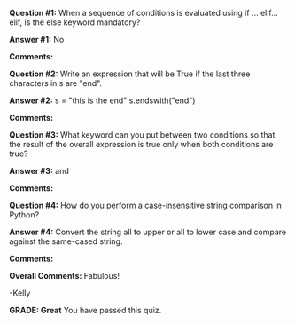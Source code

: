 ﻿**Question #1:**
When a sequence of conditions is evaluated using if ... elif... elif, is the else keyword mandatory?

**Answer #1:**
No

**Comments:**

**Question #2:**
Write an expression that will be True if the last three characters in s are "end".

**Answer #2:**
s = "this is the end"
s.endswith("end")

**Comments:**

**Question #3:**
What keyword can you put between two conditions so that the result of the overall expression is true only when both conditions are true?

**Answer #3:**
and

**Comments:**

**Question #4:**
How do you perform a case-insensitive string comparison in Python?

**Answer #4:**
Convert the string all to upper or all to lower case and compare against the same-cased string.

**Comments:**

**Overall Comments:**
 Fabulous!

-Kelly

**GRADE: Great**
 You have passed this quiz.
